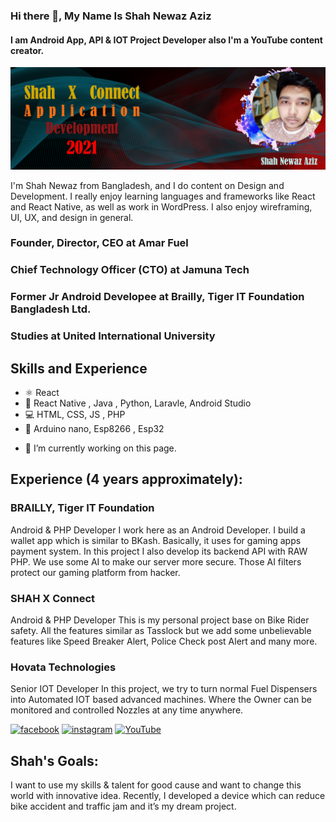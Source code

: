### Hi there 👋, My Name Is Shah Newaz Aziz
#### I am Android App, API & IOT Project Developer also I'm a YouTube content creator.
![I am Android App, API & IOT Project Developer also I'm a YouTube content creator.](https://github.com/shah1345/shah1345/blob/main/MYGitBG.jpg)

I'm Shah Newaz from Bangladesh, and I do content on Design and Development. I really enjoy learning languages and frameworks like React and React Native, as well as work in WordPress. I also enjoy wireframing, UI, UX, and design in general.



### Founder, Director, CEO at Amar Fuel
### Chief Technology Officer (CTO) at Jamuna Tech
### Former Jr Android Developee at Brailly, Tiger IT Foundation Bangladesh Ltd.
### Studies at United International University



## Skills and Experience
* ⚛ React
* 📱 React Native , Java , Python, Laravle, Android Studio
* 💻 HTML, CSS, JS , PHP
* 🔅 Arduino nano, Esp8266 , Esp32

- 🔭 I’m currently working on this page. 


## Experience (4 years approximately):

### BRAILLY, Tiger IT Foundation 
Android & PHP Developer 
I work here as an Android Developer. I build a wallet 
app which is similar to BKash. Basically, it uses for 
gaming apps payment system. In this project I also 
develop its backend API with RAW PHP. We use 
some AI to make our server more secure. Those AI 
filters protect our gaming platform from hacker.


### SHAH X Connect 
Android & PHP Developer 
This is my personal project base on Bike Rider safety. 
All the features similar as Tasslock but we add some 
unbelievable features like Speed Breaker Alert, 
Police Check post Alert and many more. 

### Hovata Technologies 
Senior IOT Developer 
In this project, we try to turn normal Fuel Dispensers 
into Automated IOT based advanced machines. 
Where the Owner can be monitored and controlled 
Nozzles at any time anywhere.



[<img src='https://cdn.jsdelivr.net/npm/simple-icons@3.0.1/icons/facebook.svg' alt='facebook' height='40'>](https://www.facebook.com/https://www.facebook.com/shahnewaz2018/)  [<img src='https://cdn.jsdelivr.net/npm/simple-icons@3.0.1/icons/instagram.svg' alt='instagram' height='40'>](https://www.instagram.com/https://www.instagram.com/shah_newaz18//)  [<img src='https://cdn.jsdelivr.net/npm/simple-icons@3.0.1/icons/youtube.svg' alt='YouTube' height='40'>](https://www.youtube.com/channel/UCVf2-y6gsszWuDPiYB34FVA)  



## Shah's Goals:

I want to use my skills &amp; talent for good 
cause and want to change this world with 
innovative idea. Recently, I developed a 
device which can reduce bike accident 
and traffic jam and it’s my dream project.

